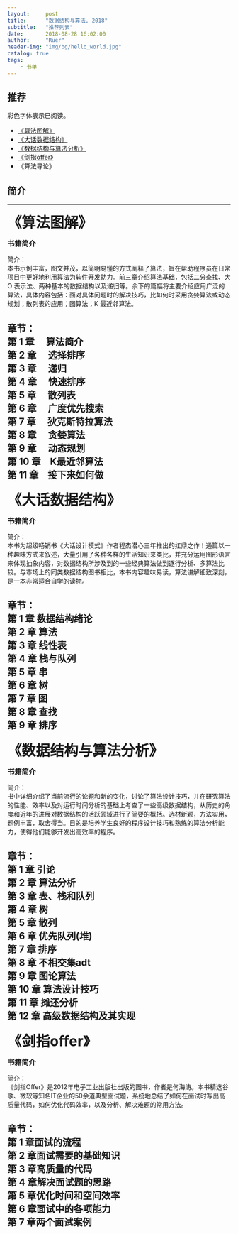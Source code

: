 ```yaml
---
layout:     post
title:      "数据结构与算法, 2018"
subtitle:   "推荐列表"
date:       2018-08-28 16:02:00
author:     "Ruer"
header-img: "img/bg/hello_world.jpg"
catalog: true
tags:
    - 书单
---
```


## 推荐

彩色字体表示已阅读。

* [《算法图解》](#《算法图解》)  
* [《大话数据结构》](#《大话数据结构》)  
* [《数据结构与算法分析》](#《数据结构与算法分析》)  
* [《剑指offer》](#《剑指offer》)  
* 《算法导论》  

## 简介

---

<span id="《算法图解》"><font size=6><b>《算法图解》</b></font></span>

<font size=3><b>书籍简介</b></font>

简介：  
本书示例丰富，图文并茂，以简明易懂的方式阐释了算法，旨在帮助程序员在日常项目中更好地利用算法为软件开发助力。前三章介绍算法基础，包括二分查找、大O 表示法、两种基本的数据结构以及递归等。余下的篇幅将主要介绍应用广泛的算法，具体内容包括：面对具体问题时的解决技巧，比如何时采用贪婪算法或动态规划；散列表的应用；图算法；K 最近邻算法。

章节：  
第 1 章 　算法简介  
第 2 章 　选择排序  
第 3 章 　递归  
第 4 章 　快速排序  
第 5 章　 散列表  
第 6 章 　广度优先搜索  
第 7 章 　狄克斯特拉算法  
第 8 章　 贪婪算法  
第 9 章　 动态规划  
第 10 章　K最近邻算法  
第 11 章　接下来如何做  
---

<span id="《大话数据结构》"><font size=6><b>《大话数据结构》</b></font></span>

<font size=3><b>书籍简介</b></font>

简介：  
本书为超级畅销书《大话设计模式》作者程杰潜心三年推出的扛鼎之作！通篇以一种趣味方式来叙述，大量引用了各种各样的生活知识来类比，并充分运用图形语言来体现抽象内容，对数据结构所涉及到的一些经典算法做到逐行分析、多算法比较。与市场上的同类数据结构图书相比，本书内容趣味易读，算法讲解细致深刻，是一本非常适合自学的读物。

章节：  
第 1 章    数据结构绪论  
第 2 章    算法  
第 3 章    线性表  
第 4 章    栈与队列  
第 5 章    串  
第 6 章    树  
第 7 章    图  
第 8 章    查找  
第 9 章    排序  
---

<span id="《数据结构与算法分析》"><font size=6><b>《数据结构与算法分析》</b></font></span>

<font size=3><b>书籍简介</b></font>

简介：  
书中详细介绍了当前流行的论题和新的变化，讨论了算法设计技巧，并在研究算法的性能、效率以及对运行时间分析的基础上考查了一些高级数据结构，从历史的角度和近年的进展对数据结构的活跃领域进行了简要的概括。选材新颖，方法实用，题例丰富，取舍得当。目的是培养学生良好的程序设计技巧和熟练的算法分析能力，使得他们能够开发出高效率的程序。

章节：  
第 1 章    引论  
第 2 章    算法分析  
第 3 章    表、栈和队列  
第 4 章    树  
第 5 章    散列  
第 6 章    优先队列(堆)  
第 7 章    排序  
第 8 章    不相交集adt  
第 9 章    图论算法  
第 10 章  算法设计技巧  
第 11 章  摊还分析  
第 12 章  高级数据结构及其实现  
---

<span id="《剑指offer》"><font size=6><b>《剑指offer》</b></font></span>

<font size=3><b>书籍简介</b></font>

简介：  
《剑指Offer》是2012年电子工业出版社出版的图书，作者是何海涛。本书精选谷歌、微软等知名IT企业的50余道典型面试题，系统地总结了如何在面试时写出高质量代码，如何优化代码效率，以及分析、解决难题的常用方法。

章节：  
第 1 章面试的流程  
第 2 章面试需要的基础知识  
第 3 章高质量的代码  
第 4 章解决面试题的思路  
第 5 章优化时间和空间效率  
第 6 章面试中的各项能力  
第 7 章两个面试案例  
---